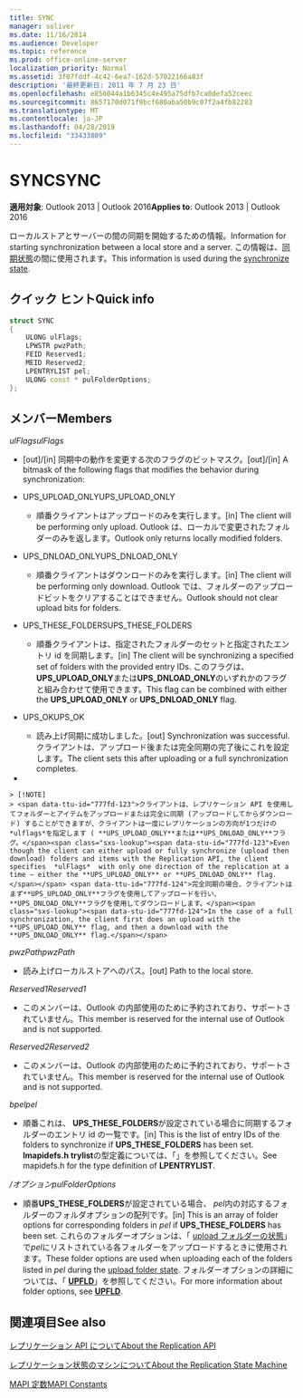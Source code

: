 ```yaml
---
title: SYNC
manager: soliver
ms.date: 11/16/2014
ms.audience: Developer
ms.topic: reference
ms.prod: office-online-server
localization_priority: Normal
ms.assetid: 3f07fddf-4c42-6ea7-162d-57022166a83f
description: '最終更新日: 2011 年 7 月 23 日'
ms.openlocfilehash: e856044a1b6345c4e495a75dfb7ca0defa52ceec
ms.sourcegitcommit: 8657170d071f9bcf680aba50b9c07f2a4fb82283
ms.translationtype: MT
ms.contentlocale: ja-JP
ms.lasthandoff: 04/28/2019
ms.locfileid: "33433809"
---
```

# <a name="sync"></a><span data-ttu-id="777fd-103">SYNC</span><span class="sxs-lookup"><span data-stu-id="777fd-103">SYNC</span></span>

  
  
<span data-ttu-id="777fd-104">**適用対象**: Outlook 2013 | Outlook 2016</span><span class="sxs-lookup"><span data-stu-id="777fd-104">**Applies to**: Outlook 2013 | Outlook 2016</span></span> 
  
<span data-ttu-id="777fd-105">ローカルストアとサーバーの間の同期を開始するための情報。</span><span class="sxs-lookup"><span data-stu-id="777fd-105">Information for starting synchronization between a local store and a server.</span></span> <span data-ttu-id="777fd-106">この情報は、[同期状態](synchronize-state.md)の間に使用されます。</span><span class="sxs-lookup"><span data-stu-id="777fd-106">This information is used during the [synchronize state](synchronize-state.md).</span></span>
  
## <a name="quick-info"></a><span data-ttu-id="777fd-107">クイック ヒント</span><span class="sxs-lookup"><span data-stu-id="777fd-107">Quick info</span></span>

```cpp
struct SYNC 
{ 
    ULONG ulFlags; 
    LPWSTR pwzPath; 
    FEID Reserved1; 
    MEID Reserved2; 
    LPENTRYLIST pel; 
    ULONG const * pulFolderOptions; 
};
```

## <a name="members"></a><span data-ttu-id="777fd-108">メンバー</span><span class="sxs-lookup"><span data-stu-id="777fd-108">Members</span></span>

 <span data-ttu-id="777fd-109">_ulFlags_</span><span class="sxs-lookup"><span data-stu-id="777fd-109">_ulFlags_</span></span>
  
- <span data-ttu-id="777fd-110">[out]/[in] 同期中の動作を変更する次のフラグのビットマスク。</span><span class="sxs-lookup"><span data-stu-id="777fd-110">[out]/[in] A bitmask of the following flags that modifies the behavior during synchronization:</span></span>
    
- <span data-ttu-id="777fd-111">UPS_UPLOAD_ONLY</span><span class="sxs-lookup"><span data-stu-id="777fd-111">UPS_UPLOAD_ONLY</span></span>
    
  - <span data-ttu-id="777fd-112">順番クライアントはアップロードのみを実行します。</span><span class="sxs-lookup"><span data-stu-id="777fd-112">[in] The client will be performing only upload.</span></span> <span data-ttu-id="777fd-113">Outlook は、ローカルで変更されたフォルダーのみを返します。</span><span class="sxs-lookup"><span data-stu-id="777fd-113">Outlook only returns locally modified folders.</span></span>
    
- <span data-ttu-id="777fd-114">UPS_DNLOAD_ONLY</span><span class="sxs-lookup"><span data-stu-id="777fd-114">UPS_DNLOAD_ONLY</span></span>
    
  - <span data-ttu-id="777fd-115">順番クライアントはダウンロードのみを実行します。</span><span class="sxs-lookup"><span data-stu-id="777fd-115">[in] The client will be performing only download.</span></span> <span data-ttu-id="777fd-116">Outlook では、フォルダーのアップロードビットをクリアすることはできません。</span><span class="sxs-lookup"><span data-stu-id="777fd-116">Outlook should not clear upload bits for folders.</span></span>
    
- <span data-ttu-id="777fd-117">UPS_THESE_FOLDERS</span><span class="sxs-lookup"><span data-stu-id="777fd-117">UPS_THESE_FOLDERS</span></span>
    
  - <span data-ttu-id="777fd-118">順番クライアントは、指定されたフォルダーのセットと指定されたエントリ id を同期します。</span><span class="sxs-lookup"><span data-stu-id="777fd-118">[in] The client will be synchronizing a specified set of folders with the provided entry IDs.</span></span> <span data-ttu-id="777fd-119">このフラグは、 **UPS_UPLOAD_ONLY**または**UPS_DNLOAD_ONLY**のいずれかのフラグと組み合わせて使用できます。</span><span class="sxs-lookup"><span data-stu-id="777fd-119">This flag can be combined with either the **UPS_UPLOAD_ONLY** or **UPS_DNLOAD_ONLY** flag.</span></span> 
    
- <span data-ttu-id="777fd-120">UPS_OK</span><span class="sxs-lookup"><span data-stu-id="777fd-120">UPS_OK</span></span>
    
  - <span data-ttu-id="777fd-121">読み上げ同期に成功しました。</span><span class="sxs-lookup"><span data-stu-id="777fd-121">[out] Synchronization was successful.</span></span> <span data-ttu-id="777fd-122">クライアントは、アップロード後または完全同期の完了後にこれを設定します。</span><span class="sxs-lookup"><span data-stu-id="777fd-122">The client sets this after uploading or a full synchronization completes.</span></span>
    
- 
    
    > [!NOTE]
    > <span data-ttu-id="777fd-123">クライアントは、レプリケーション API を使用してフォルダーとアイテムをアップロードまたは完全に同期 (アップロードしてからダウンロード) することができますが、クライアントは一度にレプリケーションの方向が1つだけの*ulflags*を指定します ( **UPS_UPLOAD_ONLY**または**UPS_DNLOAD_ONLY**フラグ。</span><span class="sxs-lookup"><span data-stu-id="777fd-123">Even though the client can either upload or fully synchronize (upload then download) folders and items with the Replication API, the client specifies  *ulFlags*  with only one direction of the replication at a time — either the **UPS_UPLOAD_ONLY** or **UPS_DNLOAD_ONLY** flag.</span></span> <span data-ttu-id="777fd-124">完全同期の場合、クライアントはまず**UPS_UPLOAD_ONLY**フラグを使用してアップロードを行い、 **UPS_DNLOAD_ONLY**フラグを使用してダウンロードします。</span><span class="sxs-lookup"><span data-stu-id="777fd-124">In the case of a full synchronization, the client first does an upload with the **UPS_UPLOAD_ONLY** flag, and then a download with the **UPS_DNLOAD_ONLY** flag.</span></span> 
  
 <span data-ttu-id="777fd-125">_pwzPath_</span><span class="sxs-lookup"><span data-stu-id="777fd-125">_pwzPath_</span></span>
  
- <span data-ttu-id="777fd-126">読み上げローカルストアへのパス。</span><span class="sxs-lookup"><span data-stu-id="777fd-126">[out] Path to the local store.</span></span>
    
 <span data-ttu-id="777fd-127">_Reserved1_</span><span class="sxs-lookup"><span data-stu-id="777fd-127">_Reserved1_</span></span>
  
- <span data-ttu-id="777fd-128">このメンバーは、Outlook の内部使用のために予約されており、サポートされていません。</span><span class="sxs-lookup"><span data-stu-id="777fd-128">This member is reserved for the internal use of Outlook and is not supported.</span></span>
    
 <span data-ttu-id="777fd-129">_Reserved2_</span><span class="sxs-lookup"><span data-stu-id="777fd-129">_Reserved2_</span></span>
  
- <span data-ttu-id="777fd-130">このメンバーは、Outlook の内部使用のために予約されており、サポートされていません。</span><span class="sxs-lookup"><span data-stu-id="777fd-130">This member is reserved for the internal use of Outlook and is not supported.</span></span>
    
 <span data-ttu-id="777fd-131">*bpel*</span><span class="sxs-lookup"><span data-stu-id="777fd-131">*pel*</span></span> 
  
- <span data-ttu-id="777fd-132">順番これは、 **UPS_THESE_FOLDERS**が設定されている場合に同期するフォルダーのエントリ id の一覧です。</span><span class="sxs-lookup"><span data-stu-id="777fd-132">[in] This is the list of entry IDs of the folders to synchronize if **UPS_THESE_FOLDERS** has been set.</span></span> <span data-ttu-id="777fd-133">**lmapidefs.h trylist**の型定義については、「」を参照してください。</span><span class="sxs-lookup"><span data-stu-id="777fd-133">See mapidefs.h for the type definition of **LPENTRYLIST**.</span></span> 
    
 <span data-ttu-id="777fd-134">_/オプション_</span><span class="sxs-lookup"><span data-stu-id="777fd-134">_pulFolderOptions_</span></span>
  
- <span data-ttu-id="777fd-135">順番**UPS_THESE_FOLDERS**が設定されている場合、 *pel*内の対応するフォルダーのフォルダオプションの配列です。</span><span class="sxs-lookup"><span data-stu-id="777fd-135">[in] This is an array of folder options for corresponding folders in  *pel*  if **UPS_THESE_FOLDERS** has been set.</span></span> <span data-ttu-id="777fd-136">これらのフォルダーオプションは、「 [upload フォルダーの状態](upload-folder-state.md)」で*pel*にリストされている各フォルダーをアップロードするときに使用されます。</span><span class="sxs-lookup"><span data-stu-id="777fd-136">These folder options are used when uploading each of the folders listed in  *pel*  during the [upload folder state](upload-folder-state.md).</span></span> <span data-ttu-id="777fd-137">フォルダーオプションの詳細については、「 **[UPFLD](upfld.md)**」を参照してください。</span><span class="sxs-lookup"><span data-stu-id="777fd-137">For more information about folder options, see **[UPFLD](upfld.md)**.</span></span> 
    
## <a name="see-also"></a><span data-ttu-id="777fd-138">関連項目</span><span class="sxs-lookup"><span data-stu-id="777fd-138">See also</span></span>



[<span data-ttu-id="777fd-139">レプリケーション API について</span><span class="sxs-lookup"><span data-stu-id="777fd-139">About the Replication API</span></span>](about-the-replication-api.md)
  
[<span data-ttu-id="777fd-140">レプリケーション状態のマシンについて</span><span class="sxs-lookup"><span data-stu-id="777fd-140">About the Replication State Machine</span></span>](about-the-replication-state-machine.md)
  
[<span data-ttu-id="777fd-141">MAPI 定数</span><span class="sxs-lookup"><span data-stu-id="777fd-141">MAPI Constants</span></span>](mapi-constants.md)

